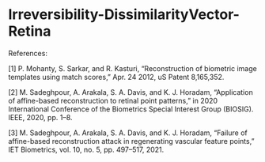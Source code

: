 # Irreversibility-DissimilarityVector-Retina

References:

[1] P. Mohanty, S. Sarkar, and R. Kasturi, “Reconstruction of biometric
image templates using match scores,” Apr. 24 2012, uS Patent 8,165,352.


[2] M. Sadeghpour, A. Arakala, S. A. Davis, and K. J. Horadam, “Application
of affine-based reconstruction to retinal point patterns,” in
2020 International Conference of the Biometrics Special Interest Group
(BIOSIG). IEEE, 2020, pp. 1–8.


[3] M. Sadeghpour, A. Arakala, S. A. Davis, and K. J. Horadam, “Failure
of affine-based reconstruction attack in regenerating vascular feature
points,” IET Biometrics, vol. 10, no. 5, pp. 497–517, 2021.

